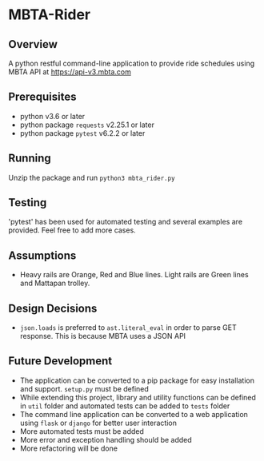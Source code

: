 # MBTA-Rider
## Overview
A python restful command-line application to provide ride schedules using MBTA API at https://api-v3.mbta.com

## Prerequisites
- python v3.6 or later
- python package `requests` v2.25.1 or later
- python package `pytest` v6.2.2 or later

## Running
Unzip the package and run `python3 mbta_rider.py`

## Testing
'pytest' has been used for automated testing and several examples are provided. Feel free to add more cases.

## Assumptions
- Heavy rails are Orange, Red and Blue lines. Light rails are Green lines and Mattapan trolley.

## Design Decisions
- `json.loads` is preferred to `ast.literal_eval` in order to parse GET response. This is because MBTA uses a JSON API

## Future Development
- The application can be converted to a pip package for easy installation and support. `setup.py` must be defined
- While extending this project, library and utility functions can be defined in `util` folder and automated tests can be added to `tests` folder
- The command line application can be converted to a web application using `flask` or `django` for better user interaction
- More automated tests must be added
- More error and exception handling should be added
- More refactoring will be done